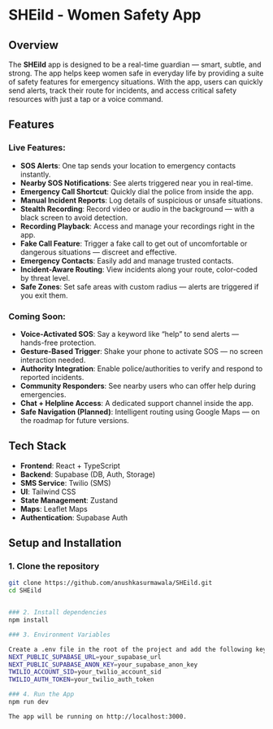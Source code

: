# SHEild - Women Safety App

## Overview

The **SHEild** app is designed to be a real-time guardian — smart, subtle, and strong. The app helps keep women safe in everyday life by providing a suite of safety features for emergency situations. With the app, users can quickly send alerts, track their route for incidents, and access critical safety resources with just a tap or a voice command.

## Features

### Live Features:
- **SOS Alerts**: One tap sends your location to emergency contacts instantly.
- **Nearby SOS Notifications**: See alerts triggered near you in real-time.
- **Emergency Call Shortcut**: Quickly dial the police from inside the app.
- **Manual Incident Reports**: Log details of suspicious or unsafe situations.
- **Stealth Recording**: Record video or audio in the background — with a black screen to avoid detection.
- **Recording Playback**: Access and manage your recordings right in the app.
- **Fake Call Feature**: Trigger a fake call to get out of uncomfortable or dangerous situations — discreet and effective.
- **Emergency Contacts**: Easily add and manage trusted contacts.
- **Incident-Aware Routing**: View incidents along your route, color-coded by threat level.
- **Safe Zones**: Set safe areas with custom radius — alerts are triggered if you exit them.

### Coming Soon:
- **Voice-Activated SOS**: Say a keyword like “help” to send alerts — hands-free protection.
- **Gesture-Based Trigger**: Shake your phone to activate SOS — no screen interaction needed.
- **Authority Integration**: Enable police/authorities to verify and respond to reported incidents.
- **Community Responders**: See nearby users who can offer help during emergencies.
- **Chat + Helpline Access**: A dedicated support channel inside the app.
- **Safe Navigation (Planned)**: Intelligent routing using Google Maps — on the roadmap for future versions.

## Tech Stack

- **Frontend**: React + TypeScript
- **Backend**: Supabase (DB, Auth, Storage)
- **SMS Service**: Twilio (SMS)
- **UI**: Tailwind CSS
- **State Management**: Zustand
- **Maps**: Leaflet Maps
- **Authentication**: Supabase Auth

## Setup and Installation

### 1. Clone the repository
```bash
git clone https://github.com/anushkasurmawala/SHEild.git
cd SHEild


### 2. Install dependencies
npm install

### 3. Environment Variables

Create a .env file in the root of the project and add the following keys:
NEXT_PUBLIC_SUPABASE_URL=your_supabase_url
NEXT_PUBLIC_SUPABASE_ANON_KEY=your_supabase_anon_key
TWILIO_ACCOUNT_SID=your_twilio_account_sid
TWILIO_AUTH_TOKEN=your_twilio_auth_token

### 4. Run the App
npm run dev

The app will be running on http://localhost:3000.







